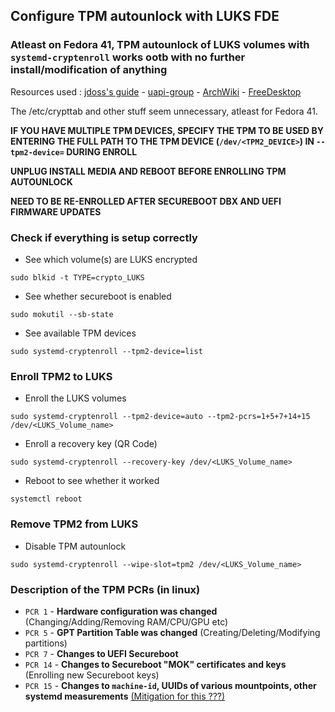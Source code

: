 ## Configure TPM autounlock with LUKS FDE
### Atleast on Fedora 41, TPM autounlock of LUKS volumes with `systemd-cryptenroll` works ootb with no further install/modification of anything
Resources used : [jdoss's guide](https://gist.github.com/jdoss/777e8b52c8d88eb87467935769c98a95) - [uapi-group](https://uapi-group.org/specifications/specs/linux_tpm_pcr_registry/) - [ArchWiki](https://wiki.archlinux.org/title/Systemd-cryptenroll) - [FreeDesktop](https://www.freedesktop.org/software/systemd/man/latest/systemd-cryptenroll.html)

The /etc/crypttab and other stuff seem unnecessary, atleast for Fedora 41.

**IF YOU HAVE MULTIPLE TPM DEVICES, SPECIFY THE TPM TO BE USED BY ENTERING THE FULL PATH TO THE TPM DEVICE (`/dev/<TPM2_DEVICE>`) IN `--tpm2-device=` DURING ENROLL**

**UNPLUG INSTALL MEDIA AND REBOOT BEFORE ENROLLING TPM AUTOUNLOCK**

**NEED TO BE RE-ENROLLED AFTER SECUREBOOT DBX AND UEFI FIRMWARE UPDATES**

### Check if everything is setup correctly
- See which volume(s) are LUKS encrypted
```
sudo blkid -t TYPE=crypto_LUKS
```
- See whether secureboot is enabled
```
sudo mokutil --sb-state
```
- See available TPM devices
```
sudo systemd-cryptenroll --tpm2-device=list
```

### Enroll TPM2 to LUKS
- Enroll the LUKS volumes
```
sudo systemd-cryptenroll --tpm2-device=auto --tpm2-pcrs=1+5+7+14+15 /dev/<LUKS_Volume_name>
```
- Enroll a recovery key (QR Code) 
```
sudo systemd-cryptenroll --recovery-key /dev/<LUKS_Volume_name>
```
- Reboot to see whether it worked
```
systemctl reboot
```

### Remove TPM2 from LUKS
- Disable TPM autounlock
```
sudo systemd-cryptenroll --wipe-slot=tpm2 /dev/<LUKS_Volume_name>
```

### Description of the TPM PCRs (in linux)
- `PCR 1` - **Hardware configuration was changed** (Changing/Adding/Removing RAM/CPU/GPU etc)
- `PCR 5` - **GPT Partition Table was changed** (Creating/Deleting/Modifying partitions)
- `PCR 7` - **Changes to UEFI Secureboot**
- `PCR 14` - **Changes to Secureboot "MOK" certificates and keys** (Enrolling new Secureboot keys)
- `PCR 15` - **Changes to `machine-id`, UUIDs of various mountpoints, other systemd measurements** [(Mitigation for this ???)](https://oddlama.org/blog/bypassing-disk-encryption-with-tpm2-unlock/)
